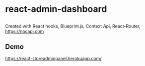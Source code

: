 # react-admin-dashboard

##
Created with React hooks, Blueprint.js, Context Api, React-Router, https://nacapi.com

## Demo
https://react-storeadminpanel.herokuapp.com/